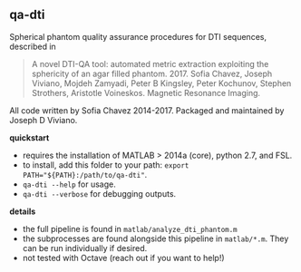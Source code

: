 qa-dti
------

Spherical phantom quality assurance procedures for DTI sequences, described in

> A novel DTI-QA tool: automated metric extraction exploiting the sphericity of an agar filled phantom. 2017. Sofia Chavez, Joseph Viviano, Mojdeh Zamyadi, Peter B Kingsley, Peter Kochunov, Stephen Strothers, Aristotle Voineskos. Magnetic Resonance Imaging.

All code written by Sofia Chavez 2014-2017. Packaged and maintained by Joseph D Viviano.

**quickstart**

- requires the installation of MATLAB > 2014a (core), python 2.7, and FSL.
- to install, add this folder to your path: `export PATH="${PATH}:/path/to/qa-dti"`.
- `qa-dti --help` for usage.
- `qa-dti --verbose` for debugging outputs.

**details**

- the full pipeline is found in `matlab/analyze_dti_phantom.m`
- the subprocesses are found alongside this pipeline in `matlab/*.m`. They can be run individually if desired.
- not tested with Octave (reach out if you want to help!)

